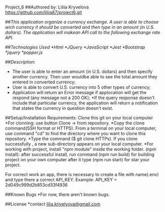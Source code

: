 Project_6
##Authored by: Liliia Kryvelova https://github.com/liliia87/project6.git

##*_This application organize a currency exchange. A user is able to choose wich currency it should be converted and then type in an amount (in U.S. dollars). The application will makean API call to the following exchange rate API._*

##*_Technologies Used *Html *JQuery *JavaScript *Jest *Bootstrap *jquery *popper.js_*

##*_Description_*:
  * The user is able to enter an amount (in U.S. dollars) and then specify another currency. Then user wouldbe able to see the total amount they entered in converted currency;
  * User is able to convert U.S. currency into 5 other types of currency;
  * Application will return an Error message if applocation will get the respond (any message not a 200 OK);
  *If the query response doesn't include that particular currency, the application will return a notification that states the currency in question doesn't exist.




##Setup/Installation Requirements:
 Clone this git on your local computer *For clonning: use button Clone -> from repository. *Copy the clone command(SSH format or HTTPS). From a terminal on your local computer, use command "cd" to find the directory where you want to clone this repository. *Type the command ($ git clone HTTPs). If you clone successfully , a new sub-directory appears on your local computer. *For working with project, install "npm module" inside the working folder. (npm install): after successful install, run command (npm run build) for building project on your own computer after it type (npm run start) for star your project. 

 For correct work an app, there is necessary to create a file with name(.env) and type there a correct API_KEY.
 Example: 
 API_KEY = 2d049c999d2b853cd33f4936

##Known Bugs *For now, there aren't known bugs.

##License *contact lilia.krivelyova@gmail.com